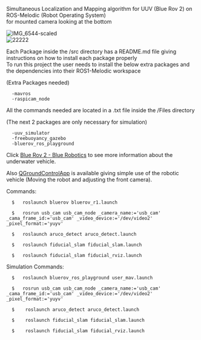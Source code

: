 Simultaneous Localization and Mapping algorithm for UUV (Blue Rov 2) on ROS-Melodic (Robot Operating System)  
for mounted camera looking at the bottom

  ![IMG_6544-scaled](https://github.com/user-attachments/assets/ac39478d-ba15-4728-8635-981c3f6bfbec)  
  ![22222](https://github.com/user-attachments/assets/ac2ddf8b-4fad-4890-8763-1b008f9e13f9)  

Each Package inside the /src directory has a README.md file giving instructions on how to install each package properly  
To run this project the user needs to install the below extra packages and the dependencies into their ROS1-Melodic workspace

  (Extra Packages needed)  
  
      -mavros
      -raspicam_node

  All the commands needed are located in a .txt file inside the /Files directory 

  (The next 2 packages are only necessary for simulation)  
    
      -uuv_simulator  
      -freebuoyancy_gazebo   
      -bluerov_ros_playground
    

Click [Blue Rov 2 - Blue Robotics](([https://bluerobotics.com/store/rov/bluerov2/](https://bluerobotics.com/store/rov/bluerov2/))) to see more information about the underwater vehicle.  
  
Also [QGroundControlApp]([quora.com/profile/Ashish-Kulkarni-100]([https://bluerobotics.com/store/rov/bluerov2/](https://docs.qgroundcontrol.com/master/en/qgc-user-guide/getting_started/download_and_install.html))) is available giving simple use of the robotic vehicle (Moving the robot and adjusting the front camera).

Commands:
    
      $   roslaunch bluerov bluerov_r1.launch

      $   rosrun usb_cam usb_cam_node _camera_name:='usb_cam' _cama_frame_id:='usb_cam' _video_device:='/dev/video2' _pixel_format:='yuyv'
      
      $   roslaunch aruco_detect aruco_detect.launch
      
      $   roslaunch fiducial_slam fiducial_slam.launch
      
      $   roslaunch fiducial_slam fiducial_rviz.launch
      
Simulation Commands:

      $   roslaunch bluerov_ros_playground user_mav.launch

      $   rosrun usb_cam usb_cam_node _camera_name:='usb_cam' _cama_frame_id:='usb_cam' _video_device:='/dev/video2' _pixel_format:='yuyv'
      
      $    roslaunch aruco_detect aruco_detect.launch
      
      $    roslaunch fiducial_slam fiducial_slam.launch
      
      $    roslaunch fiducial_slam fiducial_rviz.launch
